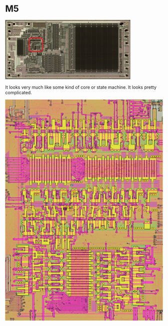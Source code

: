 # M5 

![locator_M5](imgstore/locator_M5.jpg)

It looks very much like some kind of core or state machine. It looks pretty complicated.

![M5](imgstore/M5.jpg)
